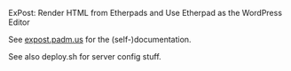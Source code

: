 ExPost: Render HTML from Etherpads and Use Etherpad as the WordPress Editor

See [expost.padm.us](http://expost.padm.us ) for the (self-)documentation.

See also deploy.sh for server config stuff.
